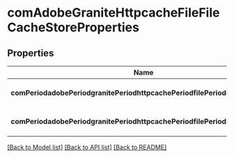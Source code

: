 # comAdobeGraniteHttpcacheFileFileCacheStoreProperties

## Properties
Name | Type | Description | Notes
------------ | ------------- | ------------- | -------------
**comPeriodadobePeriodgranitePeriodhttpcachePeriodfilePerioddocumentRoot** | [**ConfigNodePropertyString**](ConfigNodePropertyString.md) |  | [optional] [default to null]
**comPeriodadobePeriodgranitePeriodhttpcachePeriodfilePeriodincludeHost** | [**ConfigNodePropertyString**](ConfigNodePropertyString.md) |  | [optional] [default to null]

[[Back to Model list]](../README.md#documentation-for-models) [[Back to API list]](../README.md#documentation-for-api-endpoints) [[Back to README]](../README.md)


